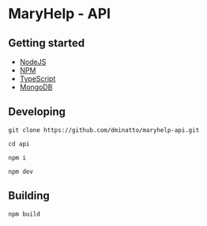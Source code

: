 # MaryHelp - API


## Getting started

- [NodeJS](https://nodejs.org/en/)
- [NPM](https://www.npmjs.com/)
- [TypeScript](https://www.typescriptlang.org/)
- [MongoDB](https://www.mongodb.com/)

## Developing

```
git clone https://github.com/dminatto/maryhelp-api.git
```
```
cd api
```
```
npm i
```

```
npm dev
```

## Building

```
npm build
```
